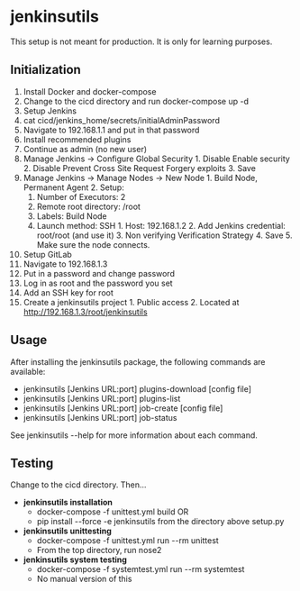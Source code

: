 # jenkinsutils
This setup is not meant for production.  It is only for learning purposes.

## Initialization
1. Install Docker and docker-compose
2. Change to the cicd directory and run docker-compose up -d
3. Setup Jenkins
  1. cat cicd/jenkins_home/secrets/initialAdminPassword
  2. Navigate to 192.168.1.1 and put in that password
  3. Install recommended plugins
  4. Continue as admin (no new user)
  5. Manage Jenkins -> Configure Global Security
    1. Disable Enable security
    2. Disable Prevent Cross Site Request Forgery exploits
    3. Save
  6. Manage Jenkins -> Manage Nodes -> New Node
    1. Build Node, Permanent Agent
    2. Setup:
       1. Number of Executors: 2
       2. Remote root directory: /root
       3. Labels: Build Node
       4. Launch method: SSH
         1. Host: 192.168.1.2
         2. Add Jenkins credential: root/root (and use it)
         3. Non verifying Verification Strategy
         4. Save
         5. Make sure the node connects.
4. Setup GitLab
  1. Navigate to 192.168.1.3
  2. Put in a password and change password
  3. Log in as root and the password you set
  4. Add an SSH key for root
  5. Create a jenkinsutils project
    1. Public access
    2. Located at http://192.168.1.3/root/jenkinsutils

## Usage
After installing the jenkinsutils package, the following commands are available:

* jenkinsutils [Jenkins URL:port] plugins-download [config file]
* jenkinsutils [Jenkins URL:port] plugins-list
* jenkinsutils [Jenkins URL:port] job-create [config file]
* jenkinsutils [Jenkins URL:port] job-status

See jenkinsutils --help for more information about each command.

## Testing
Change to the cicd directory.  Then...

* **jenkinsutils installation**
  * docker-compose -f unittest.yml build OR
  * pip install --force -e jenkinsutils from the directory above setup.py
* **jenkinsutils unittesting**
  * docker-compose -f unittest.yml run --rm unittest
  * From the top directory, run nose2
* **jenkinsutils system testing**
  * docker-compose -f systemtest.yml run --rm systemtest
  * No manual version of this
